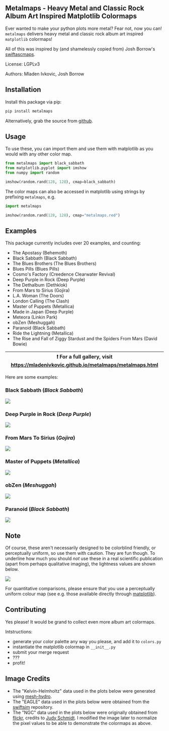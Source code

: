 ## Metalmaps - Heavy Metal and Classic Rock Album Art Inspired Matplotlib Colormaps

Ever wanted to make your python plots more metal? Fear not, now you can! `metalmaps`
delivers heavy metal and classic rock album art inspired `matplotlib` colormaps!

All of this was inspired by (and shamelessly copied from) Josh Borrow's 
[swiftascmaps](https://github.com/jborrow/swiftascmaps).

License: LGPLv3

Authors: Mladen Ivkovic, Josh Borrow




Installation
------------------

Install this package via pip:

```bash
pip install metalmaps
```

Alternatively, grab the source from [github](https://github.com/mladenivkovic/metalmaps).


Usage
-----

To use these, you can import them and use them
with matplotlib as you would with any other color map.

```python
from metalmaps import black_sabbath
from matplotlib.pyplot import imshow
from numpy import random

imshow(random.rand(128, 128), cmap=black_sabbath)
```

The color maps can also be accessed in matplotlib using strings
by prefixing `metalmaps`, e.g.

```python
import metalmaps

imshow(random.rand(128, 128), cmap="metalmaps.red")
```



Examples
--------

This package currently includes over 20 examples, and counting: 

+   The Apostasy (Behemoth)
+   Black Sabbath (Black Sabbath)
+   The Blues Brothers (The Blues Brothers)
+   Blues Pills (Blues Pills)
+   Cosmo's Factory (Creedence Clearwater Revival)
+   Deep Purple in Rock (Deep Purple)
+   The Dethalbum (Dethklok)
+   From Mars to Sirius (Gojira)
+   L.A. Woman (The Doors)
+   London Calling (The Clash)
+   Master of Puppets (Metallica)
+   Made in Japan (Deep Purple)
+   Meteora (Linkin Park)
+   obZen (Meshuggah)
+   Paranoid (Black Sabbath)
+   Ride the Lightning (Metallica)
+   The Rise and Fall of Ziggy Stardust and the Spiders From Mars (David Bowie)

| :exclamation:  For a full gallery, visit https://mladenivkovic.github.io/metalmaps/metalmaps.html  |
|----------------------------------------------------------------------------------------------------|

Here are some examples:


### Black Sabbath (_Black Sabbath_)

![](images/black_sabbath.jpg)

### Deep Purple in Rock (_Deep Purple_)

![](images/deep_purple_in_rock.jpg)

### From Mars To Sirius (_Gojira_)

![](images/from_mars_to_sirius.jpg)

### Master of Puppets (_Metallica_)

![](images/master_of_puppets.jpg)

### obZen (_Meshuggah_)

![](images/obzen.jpg)

### Paranoid (_Black Sabbath_)

![](images/paranoid.jpg)






Note
----

Of course, these aren't necessarily designed to be colorblind
friendly, or perceptually uniform, so use them with caution.
They are fun though. To underline how much you should
_not_ use these in a real scientific publication (apart from
perhaps qualitative imaging), the lightness values are shown
below.

![](images/lightness.png)

For quantitative comparisons, please ensure that you use a
perceptually uniform colour map (see e.g. those available
directly through [matplotlib](https://matplotlib.org/3.7.0/tutorials/colors/colormaps.html)).




Contributing
------------

Yes please! It would be grand to collect even more album art colormaps.

Intstructions:

+ generate your color palette any way you please, and add it to `colors.py`
+ instantiate the matplotlib colormap in `__init__.py`
+ submit your merge request
+ ???
+ profit!



Image Credits
-------------

+ The "Kelvin-Helmholtz" data used in the plots below were generated using [mesh-hydro](https://github.com/mladenivkovic/mesh-hydro).
+ The "EAGLE" data used in the plots below were obtained from the [swiftsim](https://github.com/SWIFTSIM/SWIFT) repository.
+ The "NGC" data used in the plots below were originally obtained from [flickr](https://www.flickr.com/photos/geckzilla/52040747525/), credits to [Judy Schmidt](https://www.flickr.com/people/geckzilla/). I modified the image later to normalize the pixel values to be able to demonstrate the colormaps as above.
